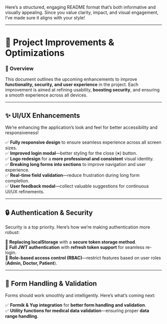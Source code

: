 Here’s a structured, engaging README format that’s both informative and visually appealing. Since you value clarity, impact, and visual engagement, I’ve made sure it aligns with your style!

---

# 🚀 Project Improvements & Optimizations

### 📌 Overview  
This document outlines the upcoming enhancements to improve **functionality, security, and user experience** in the project. Each improvement is aimed at refining usability, **boosting security**, and ensuring a smooth experience across all devices.

---

## ✨ UI/UX Enhancements  
We’re enhancing the application’s look and feel for better accessibility and responsiveness!  

✅ **Fully responsive design** to ensure seamless experience across all screen sizes.  
✅ **Improved login modal**—better styling for the close (**×**) button.  
✅ **Logo redesign** for a **more professional and consistent** visual identity.  
✅ **Breaking long forms into sections** to improve navigation and user experience.  
✅ **Real-time field validation**—reduce frustration during long form completion.  
✅ **User feedback modal**—collect valuable suggestions for continuous UI/UX refinements.  

---

## 🔒 Authentication & Security  
Security is a top priority. Here’s how we’re making authentication more robust:  

🔐 **Replacing localStorage** with a **secure token storage method**.  
🔐 **Full JWT authentication** with **refresh token support** for seamless re-login.  
🔐 **Role-based access control (RBAC)**—restrict features based on user roles (**Admin, Doctor, Patient**).  

---

## 🧩 Form Handling & Validation  
Forms should work smoothly and intelligently. Here’s what’s coming next:  

✅ **Formik & Yup integration** for **better form handling and validation**.  
✅ **Utility functions for medical data validation**—ensuring proper **data range handling**.  





